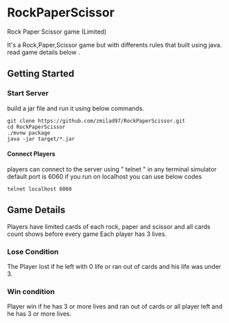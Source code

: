 # RockPaperScissor
Rock Paper Scissor game (Limited) 

It's a Rock,Paper,Scissor game but with differents rules that built using java. read game details below .

## Getting Started

### Start Server
build a jar file and run it using below commands. 

```
git clone https://github.com/zmilad97/RockPaperScissor.git
cd RockPaperScissor
./mvnw package
java -jar target/*.jar
```

#### Connect Players
players can connect to the server using " telnet " in any terminal simulator
default port is 6060
if you run on localhost you can use below codes


```
telnet localhost 6060
```



## Game Details
Players have limited cards of each rock, paper and scissor and all cards count shows before every game
Each player has 3 lives.

### Lose Condition
The Player lost if he left with 0 life or ran out of cards and his life was under 3.

### Win condition
Player win if he has 3 or more lives and ran out of cards or all player left and he has 3 or more lives.

